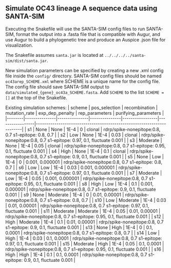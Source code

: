 ## Simulate OC43 lineage A sequence data using SANTA-SIM

Executing the Snakefile will use the SANTA-SIM config files to run SANTA-SIM, format the output into a .fasta file that is compatible with Augur, and use Augur to build a phylogenetic tree and produce an Auspice .json file for visualization.

The Snakefile assumes `santa.jar` is located at `../../../../santa-sim/dist/santa.jar`.

New simulation parameters can be specified by creating a new .xml config file inside the `config/` directory. SANTA-SIM config files should be named `oc43arep_SCHEME.xml` where SCHEME is a unique name for the config file. The config file should save SANTA-SIM output to `data/simulated_{gene}_oc43a_SCHEME.fasta`. Add `SCHEME` to the list `SCHEME = []` at the top of the Snakefile. 

Existing simulation schemes:
| scheme | pos_selection | recombination | mutation_rate | exp_dep_penalty | rep_parameters  | purifying_parameters                                                  |
|--------|---------------|---------------|---------------|-----------------|-----------------|-----------------------------------------------------------------------|
| s1     | None          | None          | 1E-4          | 0               | clonal          | rdrp/spike-nonepitope:0.8, 0.7 s1-epitope: 0.8, 0.7                   |
| s2     | Low           | None          | 1E-4          | 0.03            | clonal          | rdrp/spike-nonepitope:0.8, 0.7 s1-epitope: 0.97, 0.1, fluctuate 0.001 |
| s3     | Moderate      | None          | 1E-4          | 0.05            | clonal          | rdrp/spike-nonepitope:0.8, 0.7 s1-epitope: 0.95, 0.1, fluctuate 0.001 |
| s4     | High          | None          | 1E-4          | 0.1             | clonal          | rdrp/spike-nonepitope:0.8, 0.7 s1-epitope: 0.9, 0.1, fluctuate 0.001  |
| s5     | None          | Low           | 1E-4          | 0               | 0.001, 0.000001 | rdrp/spike-nonepitope:0.8, 0.7 s1-epitope: 0.8, 0.7                   |
| s6     | Low           | Low           | 1E-4          | 0.03            | 0.001, 0.000001 | rdrp/spike-nonepitope:0.8, 0.7 s1-epitope: 0.97, 0.1, fluctuate 0.001 |
| s7     | Moderate      | Low           | 1E-4          | 0.05            | 0.001, 0.000001 | rdrp/spike-nonepitope:0.8, 0.7 s1-epitope: 0.95, 0.1, fluctuate 0.001 |
| s8     | High          | Low           | 1E-4          | 0.1             | 0.001, 0.000001 | rdrp/spike-nonepitope:0.8, 0.7 s1-epitope: 0.9, 0.1, fluctuate 0.001  |
| s9     | None          | Moderate      | 1E-4          | 0               | 0.01, 0.00001   | rdrp/spike-nonepitope:0.8, 0.7 s1-epitope: 0.8, 0.7                   |
| s10    | Low           | Moderate      | 1E-4          | 0.03            | 0.01, 0.00001   | rdrp/spike-nonepitope:0.8, 0.7 s1-epitope: 0.97, 0.1, fluctuate 0.001 |
| s11    | Moderate      | Moderate      | 1E-4          | 0.05            | 0.01, 0.00001   | rdrp/spike-nonepitope:0.8, 0.7 s1-epitope: 0.95, 0.1, fluctuate 0.001 |
| s12    | High          | Moderate      | 1E-4          | 0.1             | 0.01, 0.00001   | rdrp/spike-nonepitope:0.8, 0.7 s1-epitope: 0.9, 0.1, fluctuate 0.001  |
| s13    | None          | High          | 1E-4          | 0               | 0.1, 0.0001     | rdrp/spike-nonepitope:0.8, 0.7 s1-epitope: 0.8, 0.7                   |
| s14    | Low           | High          | 1E-4          | 0.03            | 0.1, 0.0001     | rdrp/spike-nonepitope:0.8, 0.7 s1-epitope: 0.97, 0.1, fluctuate 0.001 |
| s15    | Moderate      | High          | 1E-4          | 0.05            | 0.1, 0.0001     | rdrp/spike-nonepitope:0.8, 0.7 s1-epitope: 0.95, 0.1, fluctuate 0.001 |
| s16    | High          | High          | 1E-4          | 0.1             | 0.1, 0.0001     | rdrp/spike-nonepitope:0.8, 0.7 s1-epitope: 0.9, 0.1, fluctuate 0.001  |

